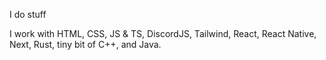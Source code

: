I do stuff

I work with HTML, CSS, JS & TS, DiscordJS, Tailwind, React, React Native, Next, Rust, tiny bit of C++, and Java.
